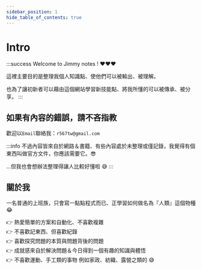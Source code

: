 ```yaml
---
sidebar_position: 1
hide_table_of_contents: true
---
```

# Intro
:::success
Welcome to Jimmy notes ! ❤️❤️❤️

這裡主要目的是整理我個人知識點、使他們可以被輸出、被理解。

也為了讓初新者可以藉由這個網站學習新技能點、將我所懂的可以被傳承、被分享。
:::

## 如果有內容的錯誤，請不吝指教
歡迎以`Email`聯絡我：`r567tw@gmail.com`

:::info
不過內容皆來自於網路＆書籍、有些內容處於未整理或僅記錄，我覺得有個東西叫做官方文件，你應該需要它。😎

...但我也會想辦法整理得讓人比較好懂啦 😅
:::

## 關於我
一名普通的上班族，只會寫一點點程式而已、正學習如何做名為『人類』這個物種😂

👉 熱愛簡單的方案和自動化、不喜歡複雜<br/>
👉 不喜歡記東西、但喜歡紀錄<br/>
👉 喜歡探究問題的本質與問題背後的問題<br/>
👉 成就感來自於解決問題＆今日得到一個有趣的知識與體悟<br/>
👉 不喜歡運動、手工類的事物 例如家政、紡織、露營之類的 😅


<!-- I want to place one image (notice copyright) -->

<!-- Buy me coffee -->


<!-- # change log
- 2023/02/04: 將資料從自己的Hackmd 整合進來，資料上有點亂
- 2023/02/04: 移除 docusaurus 教學文件 
- 2023/06/07: 發現以前有deeper in xxx的相關專案，為統一知識點全部整併進來

-->
